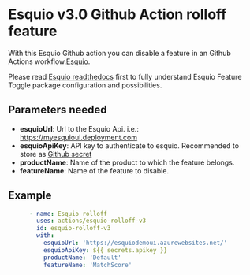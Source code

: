 # Esquio v3.0 Github Action rolloff feature

With this Esquio Github action you can disable a feature in an Github Actions workflow.[Esquio](https://esquio.readthedocs.io/en/latest/).

Please read [Esquio readthedocs](https://esquio.readthedocs.io/en/latest/) first to fully understand Esquio Feature Toggle package configuration and possibilities.

## Parameters needed

- **esquioUrl**: Url to the Esquio Api. i.e.: https://myesquioui.deployment.com
- **esquioApiKey**: API key to authenticate to esquio. Recommended to store as [Github secret](https://help.github.com/en/github/automating-your-workflow-with-github-actions/virtual-environments-for-github-actions#creating-and-using-secrets-encrypted-variables)
- **productName**: Name of the product to which the feature belongs.
- **featureName**: Name of the feature to disable.

## Example

```YAML
      - name: Esquio rolloff
        uses: actions/esquio-rolloff-v3
        id: esquio-rolloff-v3
        with:
          esquioUrl: 'https://esquiodemoui.azurewebsites.net/'
          esquioApiKey: ${{ secrets.apikey }}
          productName: 'Default'
          featureName: 'MatchScore'
```
